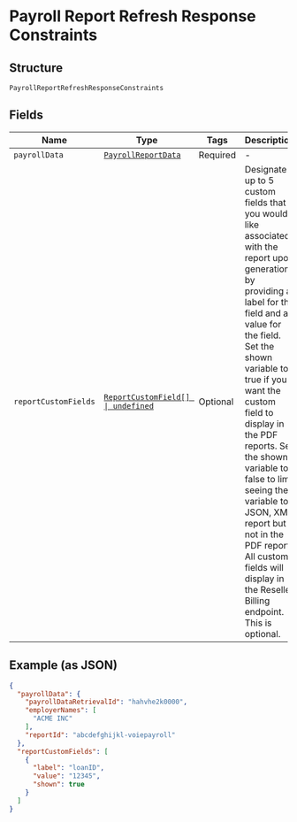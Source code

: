 
# Payroll Report Refresh Response Constraints

## Structure

`PayrollReportRefreshResponseConstraints`

## Fields

| Name | Type | Tags | Description |
|  --- | --- | --- | --- |
| `payrollData` | [`PayrollReportData`](../../doc/models/payroll-report-data.md) | Required | - |
| `reportCustomFields` | [`ReportCustomField[] \| undefined`](../../doc/models/report-custom-field.md) | Optional | Designate up to 5 custom fields that you would like associated with the report upon generation by providing a label for the field and a value for the field. Set the shown variable to true if you want the custom field to display in the PDF reports. Set the shown variable to false to limit seeing the variable to JSON, XML report but not in the PDF report. All custom fields will display in the Reseller Billing endpoint.  This is optional. |

## Example (as JSON)

```json
{
  "payrollData": {
    "payrollDataRetrievalId": "hahvhe2k0000",
    "employerNames": [
      "ACME INC"
    ],
    "reportId": "abcdefghijkl-voiepayroll"
  },
  "reportCustomFields": [
    {
      "label": "loanID",
      "value": "12345",
      "shown": true
    }
  ]
}
```

